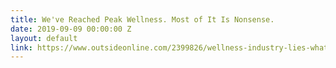 ```yaml
---
title: We've Reached Peak Wellness. Most of It Is Nonsense.
date: 2019-09-09 00:00:00 Z
layout: default
link: https://www.outsideonline.com/2399826/wellness-industry-lies-what-really-works
---
```


